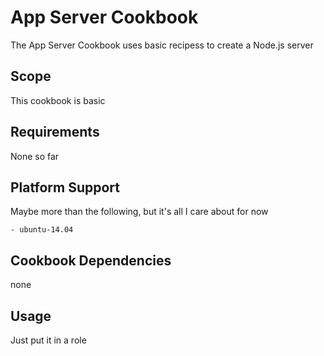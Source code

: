 App Server Cookbook
=====================

The App Server Cookbook uses basic recipess to create a Node.js server

Scope
-----
This cookbook is basic

Requirements
------------
None so far

Platform Support
----------------
Maybe more than the following, but it's all I care about for now

```
- ubuntu-14.04
```

Cookbook Dependencies
------------
none

Usage
-----
Just put it in a role
